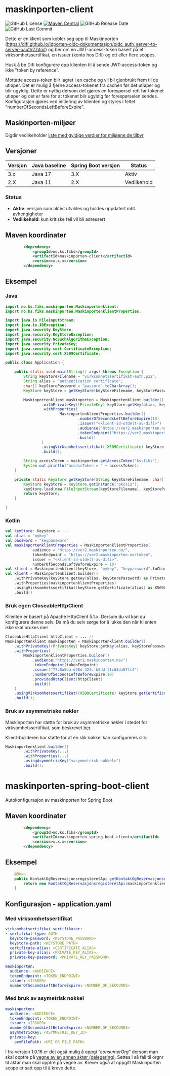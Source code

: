 # maskinporten-client
![GitHub License](https://img.shields.io/github/license/ks-no/fiks-maskinporten)
[![Maven Central](https://img.shields.io/maven-central/v/no.ks.fiks/maskinporten)](https://search.maven.org/artifact/no.ks.fiks/maskinporten)
![GitHub Release Date](https://img.shields.io/github/release-date/ks-no/fiks-maskinporten.svg)
![GitHub Last Commit](https://img.shields.io/github/last-commit/ks-no/fiks-maskinporten.svg)

Dette er en klient som kobler seg opp til Maskinporten (https://difi.github.io/idporten-oidc-dokumentasjon/oidc_auth_server-to-server-oauth2.html) og ber om en JWT-access-token basert på et virksomhetssertifikat, en issuer (konto hos Difi) og ett eller flere scopes.

Husk å be Difi konfigurere opp klienten til å sende JWT-access-token og ikke "token by reference".

Mottatte access-token blir lagret i en cache og vil bli gjenbrukt frem til de utløper. Det er mulig å fjerne access-tokenet fra cachen før det utløper og blir ugyldig. 
Dette er nyttig dersom det gjøres en forespørsel rett før tokenet utløper og det er fare for at tokenet blir ugyldig før forespørselen sendes. 
Konfigurasjon gjøres ved initiering av klienten og styres i feltet "numberOfSecondsLeftBeforeExpire".

## Maskinporten-miljøer
Digdir vedlikeholder [liste med gyldige verdier for miljøene de tilbyr](https://docs.digdir.no/maskinporten_func_wellknown.html)

## Versjoner

| Versjon | Java baseline | Spring Boot versjon | Status      | 
|---------|---------------|---------------------|-------------|
| 3.x     | Java 17       | 3.X                 | Aktiv       | 
| 2.X     | Java 11       | 2.X                 | Vedlikehold |

### Status
- **Aktiv**: versjon som aktivt utvikles og holdes oppdatert mht. avhengigheter
- **Vedlikehold**: kun kritiske feil vil bli adressert


## Maven koordinater
```xml
        <dependency>
            <groupId>no.ks.fiks</groupId>
            <artifactId>maskinporten-client</artifactId>
            <version>x.x.x</version>
        </dependency>
```

## Eksempel
### Java
```java
import no.ks.fiks.maskinporten.Maskinportenklient;
import no.ks.fiks.maskinporten.MaskinportenklientProperties;

import java.io.FileInputStream;
import java.io.IOException;
import java.security.KeyStore;
import java.security.KeyStoreException;
import java.security.NoSuchAlgorithmException;
import java.security.PrivateKey;
import java.security.cert.CertificateException;
import java.security.cert.X509Certificate;

public class Application {

    public static void main(String[] args) throws Exception {
        String keyStoreFilename = "virksomhetssertifikat-auth.p12";
        String alias = "authentication certificate";
        char[] keyStorePassword = "passord".toCharArray();
        KeyStore keyStore = getKeyStore(keyStoreFilename, keyStorePassword);

        Maskinportenklient maskinporten = Maskinportenklient.builder()
                .withPrivateKey((PrivateKey) keyStore.getKey(alias, keyStorePassword))
                .withProperties(
                        MaskinportenklientProperties.builder()
                                .numberOfSecondsLeftBeforeExpire(10)
                                .issuer("<klient-id-utdelt-av-difi>")
                                .audience("https://ver2.maskinporten.no/")
                                .tokenEndpoint("https://ver2.maskinporten.no/token")
                                .build()
                )
                .usingVirksomhetssertifikat((X509Certificate) keyStore.getCertificate(alias))
                .build();

        String accessToken = maskinporten.getAccessToken("ks:fiks");
        System.out.println("accessToken = " + accessToken);
    }

    private static KeyStore getKeyStore(String keyStoreFilename, char[] keyStorePassword) throws KeyStoreException, IOException, CertificateException, NoSuchAlgorithmException {
        KeyStore keyStore = KeyStore.getInstance("pkcs12");
        keyStore.load(new FileInputStream(keyStoreFilename), keyStorePassword);
        return keyStore;
    }

}
```

### Kotlin
```kotlin
val keyStore: Keystore = ...
val alias = "mykey"
val password = "keypassword"
val maskinportenklientProperties = MaskinportenklientProperties(
            audience = "https://ver2.maskinporten.no/",
            tokenEndpoint = "https://ver2.maskinporten.no/token",
            issuer = "<klient-id-utdelt-av-difi>",
            numberOfSecondsLeftBeforeExpire = 10)
val klient = Maskinportenklient(keyStore, "mykey", "keypassword".toCharArray(), maskinportenklientProperties)
val klient = Maskinportenklient.builder()
    .withPrivateKey(keyStore.getKey(alias, keyStorePassword) as PrivateKey)
    .withProperties(maskinportenklientProperties)
    .usingVirksomhetssertifikat(keyStore.getCertificate(alias) as X509Certificate)
    .build()
```
### Bruk egen CloseableHttpClient
Klienten er basert på Apache HttpClient 5.1.x. Dersom du vil kan du konfigurere denne selv. Da må du selv sørge for å lukke den når klienten ikke skal brukes mer
```java
CloseableHttpClient httpClient = ... // 
Maskinportenklient maskinporten = Maskinportenklient.builder()
    .withPrivateKey((PrivateKey) keyStore.getKey(alias, keyStorePassword))
    .withProperties(
        MaskinportenklientProperties.builder()
            .audience("https://ver2.maskinporten.no/")
            .tokenEndpoint(tokenEndpoint)
            .issuer("77c0a0ba-d20d-424c-b5dd-f1c63da07fc4")
            .numberOfSecondsLeftBeforeExpire(10)
            .providedHttpClient(httpClient)
            .build()
    )
    .usingVirksomhetssertifikat((X509Certificate) keyStore.getCertificate(alias))
    .build();
```

### Bruk av asymmetriske nøkler
Maskinporten har støtte for bruk av asymmetriske nøkler i stedet for virksomhetssertifikat, som beskrevet [her](https://docs.digdir.no/docs/Maskinporten/maskinporten_guide_apikonsument#registrere-klient-som-bruker-egen-n%C3%B8kkel).

Klient-builderen har støtte for at en slik nøkkel kan konfigureres slik:
```java
Maskinportenklient.builder()
        .withPrivateKey(...)
        .withProperties(...)
        .usingAsymmetricKey("<asymmetrisk nøkkel>")
        .build();
```

# maskinporten-spring-boot-client
Autokonfigurasjon av maskinporten for Spring Boot.

## Maven koordinater
```xml
        <dependency>
            <groupId>no.ks.fiks</groupId>
            <artifactId>maskinporten-spring-boot-client</artifactId>
            <version>x.x.x</version>
        </dependency>
```
## Eksempel
```java
    @Bean
    public KontaktOgReservasjonsregisteretApi getKontaktOgReservasjonsregisteretApi(Maskinportenklient maskinportenklient) {
        return new KontaktOgReservasjonsregisteretApi(maskinportenklient);
    }
```

## Konfigurasjon - application.yaml
### Med virksomhetssertifikat
```yaml
virksomhetsertifikat.sertifikater:
- sertifikat-type: AUTH
  keystore-password: <KEYSTORE_PASSWORD>
  keystore-path: <KEYSTORE_PATH>
  certificate-alias: <CERTIFICATE_ALIAS>
  private-key-alias: <PRIVATE_KEY_ALIAS>
  private-key-password: <PRIVATE_KEY_PASSWORD>

maskinporten:
  audience: <AUDIENCE>
  tokenEndpoint: <TOKEN_ENDPOINT>
  issuer: <ISSUER>
  numberOfSecondsLeftBeforeExpire: <NUMBER_OF_SECOUNDS>
```
### Med bruk av asymetrisk nøkkel
```yaml
maskinporten:
  audience: <AUDIENCE>
  tokenEndpoint: <TOKEN_ENDPOINT>
  issuer: <ISSUER>
  numberOfSecondsLeftBeforeExpire: <NUMBER_OF_SECOUNDS>
  asymmetricKey: <ASYMMETRIC_KEY_ID>
  private-key:
    pemFilePath: <URI OR FILE PATH>
```   


I fra versjon 1.0.16 er det også mulig å oppgi _"consumerOrg"_ dersom man skal opptre på [vegne av en annen aktør (delegering)](https://difi.github.io/felleslosninger/maskinporten_func_delegering.html). Settes i så fall til orgnr til aktør man skal opptre på vegne av. Krever også at oppgitt Maskinporten scope er satt opp til å kreve dette.
